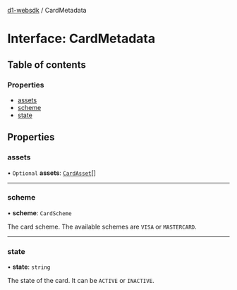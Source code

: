 [d1-websdk](../README.md) / CardMetadata

# Interface: CardMetadata

## Table of contents

### Properties

- [assets](CardMetadata.md#assets)
- [scheme](CardMetadata.md#scheme)
- [state](CardMetadata.md#state)

## Properties

### assets

• `Optional` **assets**: [`CardAsset`](CardAsset.md)[]

---

### scheme

• **scheme**: `CardScheme`

The card scheme. The available schemes are `VISA` or `MASTERCARD`.

---

### state

• **state**: `string`

The state of the card. It can be `ACTIVE` or `INACTIVE`.
